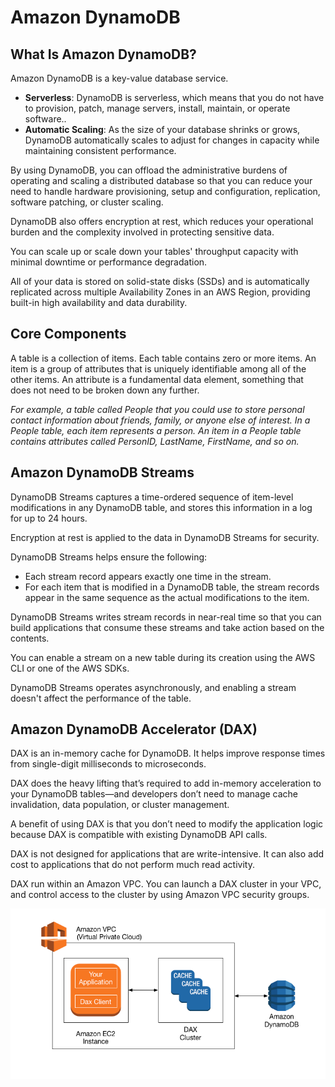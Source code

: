 # Amazon DynamoDB

## What Is Amazon DynamoDB?

Amazon DynamoDB is a key-value database service.

- **Serverless**: DynamoDB is serverless, which means that you do not have to provision, patch, manage servers, install, maintain, or operate software.. 
- **Automatic Scaling**: As the size of your database shrinks or grows, DynamoDB automatically scales to adjust for changes in capacity while maintaining consistent performance. 

By using DynamoDB, you can offload the administrative burdens of operating and scaling a distributed database so that you can reduce your need to handle hardware provisioning, setup and configuration, replication, software patching, or cluster scaling.

DynamoDB also offers encryption at rest, which reduces your operational burden and the complexity involved in protecting sensitive data. 

You can scale up or scale down your tables' throughput capacity with minimal downtime or performance degradation.

All of your data is stored on solid-state disks (SSDs) and is automatically replicated across multiple Availability Zones in an AWS Region, providing built-in high availability and data durability. 


## Core Components

A table is a collection of items. Each table contains zero or more items. An item is a group of attributes that is uniquely identifiable among all of the other items. An attribute is a fundamental data element, something that does not need to be broken down any further. 

*For example, a table called People that you could use to store personal contact information about friends, family, or anyone else of interest. In a People table, each item represents a person. An item in a People table contains attributes called PersonID, LastName, FirstName, and so on.*


## Amazon DynamoDB Streams

DynamoDB Streams captures a time-ordered sequence of item-level modifications in any DynamoDB table, and stores this information in a log for up to 24 hours.

Encryption at rest is applied to the data in DynamoDB Streams for security.

DynamoDB Streams helps ensure the following:
- Each stream record appears exactly one time in the stream.
- For each item that is modified in a DynamoDB table, the stream records appear in the same sequence as the actual modifications to the item.

DynamoDB Streams writes stream records in near-real time so that you can build applications that consume these streams and take action based on the contents.

You can enable a stream on a new table during its creation using the AWS CLI or one of the AWS SDKs.

DynamoDB Streams operates asynchronously, and enabling a stream doesn't affect the performance of the table.


## Amazon DynamoDB Accelerator (DAX)

DAX is an in-memory cache for DynamoDB. It helps improve response times from single-digit milliseconds to microseconds.

DAX does the heavy lifting that’s required to add in-memory acceleration to your DynamoDB tables—and developers don’t need to manage cache invalidation, data population, or cluster management.

A benefit of using DAX is that you don’t need to modify the application logic because DAX is compatible with existing DynamoDB API calls.

DAX is not designed for applications that are write-intensive. It can also add cost to applications that do not perform much read activity.

DAX run within an Amazon VPC. You can launch a DAX cluster in your VPC, and control access to the cluster by using Amazon VPC security groups.

![](images/dax.png)
